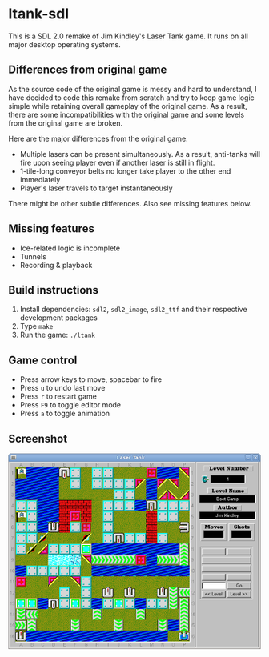 # ltank-sdl

This is a SDL 2.0 remake of Jim Kindley's Laser Tank game. It runs on all major
desktop operating systems.

## Differences from original game

As the source code of the original game is messy and hard to understand, I have
decided to code this remake from scratch and try to keep game logic simple
while retaining overall gameplay of the original game.  As a result, there are
some incompatibilities with the original game and some levels from the original
game are broken.

Here are the major differences from the original game:

* Multiple lasers can be present simultaneously. As a result, anti-tanks will
  fire upon seeing player even if another laser is still in flight.
* 1-tile-long conveyor belts no longer take player to the other end immediately
* Player's laser travels to target instantaneously

There might be other subtle differences. Also see missing features below.

## Missing features

* Ice-related logic is incomplete
* Tunnels
* Recording & playback

## Build instructions

1. Install dependencies: `sdl2`, `sdl2_image`, `sdl2_ttf` and their respective
   development packages
2. Type `make`
3. Run the game: `./ltank`

## Game control

* Press arrow keys to move, spacebar to fire
* Press `u` to undo last move
* Press `r` to restart game
* Press `F9` to toggle editor mode
* Press `a` to toggle animation

## Screenshot

![Level1: Boot Camp](doc/screenshot1.png)
